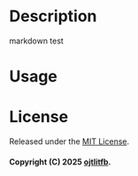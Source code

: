 # Description
markdown test

# Usage

# License
Released under the [MIT License](https://ojtlitfb.github.io/comapp/LICENSE.txt).

#### Copyright (C) 2025 [ojtlitfb](https://github.com/ojtlitfb).
